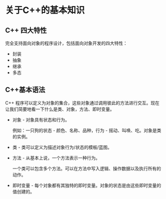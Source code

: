 # 关于C++的基本知识

## C++ 四大特性

完全支持面向对象的程序设计，包括面向对象开发的四大特性：

   * 封装
   * 抽象
   * 继承
   * 多态
## C++基本语法
C++ 程序可以定义为对象的集合，这些对象通过调用彼此的方法进行交互。现在让我们简要地看一下什么是类、对象，方法、即时变量。

  * 对象 - 对象具有状态和行为。

    例如：一只狗的状态 - 颜色、名称、品种，行为 - 摇动、叫唤、吃。对象是类的实例。
  * 类 - 类可以定义为描述对象行为/状态的模板/蓝图。
  * 方法 - 从基本上说，一个方法表示一种行为。
  
    一个类可以包含多个方法。可以在方法中写入逻辑、操作数据以及执行所有的动作。
  * 即时变量 - 每个对象都有其独特的即时变量。对象的状态是由这些即时变量的值创建的。
  
  
